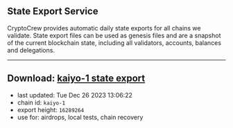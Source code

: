## State Export Service
CryptoCrew provides automatic daily state exports for all chains we validate. State export files can be used as genesis files and are a snapshot of the current blockchain state, including all validators, accounts, balances and delegations.

---
**Download: [kaiyo-1 state export](https://dl.ccvalidators.com/SERVICE/kujira/kaiyo-1_export_16289264.json)**
---

- last updated: Tue Dec 26 2023 13:06:22
- chain id: `kaiyo-1`
- export height: `16289264`
- use for: airdrops, local tests, chain recovery

